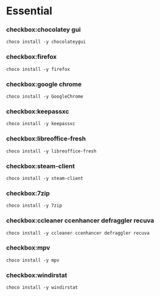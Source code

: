 # Essential

### checkbox:chocolatey gui
`choco install -y chocolateygui`

### checkbox:firefox
`choco install -y firefox`

### checkbox:google chrome
`choco install -y GoogleChrome`

### checkbox:keepassxc
`choco install -y keepassxc`

### checkbox:libreoffice-fresh
`choco install -y libreoffice-fresh`

### checkbox:steam-client
`choco install -y steam-client`

### checkbox:7zip
`choco install -y 7zip`

### checkbox:ccleaner ccenhancer defraggler recuva
`choco install -y ccleaner ccenhancer defraggler recuva`

### checkbox:mpv
`choco install -y mpv`

### checkbox:windirstat
`choco install -y windirstat`
